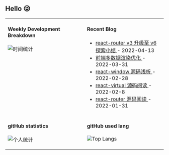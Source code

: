 ## Hello 😜
<table>
<tr>
<td valign="top" width="50%">

#### Weekly Development Breakdown

![时间统计](https://github-readme-stats.vercel.app/api/wakatime?username=Grewer)

</td>
<td valign="top" width="50%">

#### Recent Blog  
 

* <a href='https://www.cnblogs.com/Grewer/p/16142880.html' target='_blank'>react-router v3 升级至 v6 探索小结 </a> - 2022-04-13 
* <a href='https://www.cnblogs.com/Grewer/p/16084947.html' target='_blank'>前端多数据渲染优化 </a> - 2022-03-31 
* <a href='https://www.cnblogs.com/Grewer/p/15948393.html' target='_blank'>react-window 源码浅析 </a> - 2022-02-28 
* <a href='https://www.cnblogs.com/Grewer/p/15873413.html' target='_blank'>react-virtual 源码阅读 </a> - 2022-02-8 
* <a href='https://www.cnblogs.com/Grewer/p/15858709.html' target='_blank'>react-router 源码阅读 </a> - 2022-01-31 


</td>
</tr>
<tr>

<td  valign="top" width="50%">

#### gitHub statistics

![个人统计](https://github-readme-stats.vercel.app/api?username=grewer&show_icons=true&icon_color=CE1D2D&text_color=718096&bg_color=ffffff&hide_title=true)

</td>

<td  valign="top" width="50%">

#### gitHub used lang

![Top Langs](https://github-readme-stats.vercel.app/api/top-langs/?username=grewer&layout=compact)

</td>

</tr>
</table>





